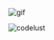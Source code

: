 ![gif](https://giffiles.alphacoders.com/822/8223.gif)

<p><img src="https://github-readme-stats.vercel.app/api/top-langs?username=codelust&show_icons=true&locale=en&layout=compact" alt="codelust" /></p>



 



